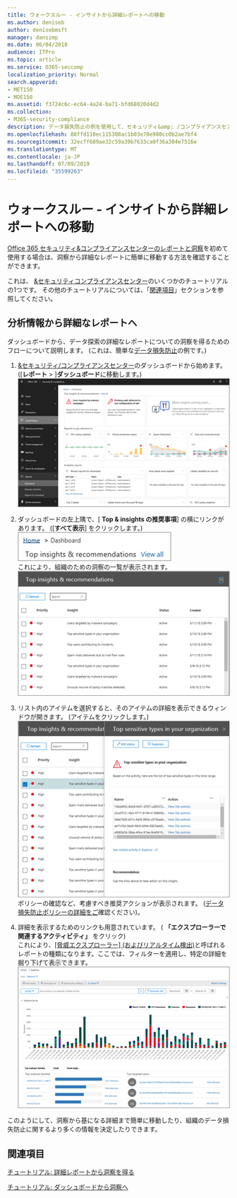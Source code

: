 ```yaml
---
title: ウォークスルー - インサイトから詳細レポートへの移動
ms.author: deniseb
author: denisebmsft
manager: dansimp
ms.date: 06/04/2018
audience: ITPro
ms.topic: article
ms.service: O365-seccomp
localization_priority: Normal
search.appverid:
- MET150
- MOE150
ms.assetid: f3724c6c-ec64-4a24-ba71-bfd68020d4d2
ms.collection:
- M365-security-compliance
description: データ損失防止の例を使用して、セキュリティ&amp; /コンプライアンスセンターの詳細なレポートに移動する方法を参照してください。
ms.openlocfilehash: 88ffd110ec115308ac1b03e70e980cc0b2ae7bf4
ms.sourcegitcommit: 32ecff689ae32c59a39b7633ca0f36a304e7516e
ms.translationtype: MT
ms.contentlocale: ja-JP
ms.lasthandoff: 07/09/2019
ms.locfileid: "35599263"
---
```

# <a name="walkthrough---from-an-insight-to-a-detailed-report"></a>ウォークスルー - インサイトから詳細レポートへの移動

[Office 365 セキュリティ&amp;コンプライアンスセンターのレポートと洞察](reports-and-insights-in-security-and-compliance.md)を初めて使用する場合は、洞察から詳細なレポートに簡単に移動する方法を確認することができます。 
  
これは、 [ &amp;セキュリティコンプライアンスセンター](https://protection.office.com)のいくつかのチュートリアルの1つです。 その他のチュートリアルについては、「[関連項目](#related-topics)」セクションを参照してください。 
  
## <a name="from-an-insight-to-a-detailed-report"></a>分析情報から詳細なレポートへ

ダッシュボードから、データ探索の詳細なレポートについての洞察を得るためのフローについて説明します。 (これは、簡単な[データ損失防止](data-loss-prevention-policies.md)の例です。) 
  
1. [ &amp;セキュリティ/コンプライアンスセンター](https://protection.office.com)のダッシュボードから始めます。 ([**レポート** \> ]**ダッシュボード**に移動します。)<br/>![セキュリティ&amp; /コンプライアンスセンターで、[レポート\>ダッシュボード] を選択します。](media/2a668c3d-3fa3-4e37-8149-46989b33ae8c.png)
  
2. ダッシュボードの左上隅で、[ **Top &amp; insights の推奨事項**] の横にリンクがあります。 ([**すべて表示**] をクリックします。)<br/>![セキュリティ&amp; /コンプライアンスセンターで、[レポート\>ダッシュボード] を選択して上位の分析情報を表示します。](media/9bb64e11-494f-40a4-ab3d-8d3c7789f300.png)<br/>これにより、組織のための洞察の一覧が表示されます。<br/>![セキュリティ&amp; /コンプライアンスセンターでは、リスト内のすべての分析情報を表示できます。](media/1289af77-bf5a-444a-97a1-03d8a83f75a9.png)
  
3. リスト内のアイテムを選択すると、そのアイテムの詳細を表示できるウィンドウが開きます。 (アイテムをクリックします。)<br/>![選択された洞察の詳細](media/dcbb389f-23b0-4031-b789-4a49068af85a.png)<br/>ポリシーの確認など、考慮すべき推奨アクションが表示されます。 ([データ損失防止ポリシーの詳細をご](data-loss-prevention-policies.md)確認ください)。
    
4. 詳細を表示するためのリンクも用意されています。 ( **「エクスプローラーで関連するアクティビティ」** をクリック)<br/>これにより、[[脅威エクスプローラー] (およびリアルタイム検出)](threat-explorer.md)と呼ばれるレポートの種類になります。ここでは、フィルターを適用し、特定の詳細を掘り下げて表示できます。<br/>![選択した洞察の詳細が表示されたエクスプローラー](media/3ad15b15-7158-44b7-beda-013351bd868e.png)
  
このようにして、洞察から基になる詳細まで簡単に移動したり、組織のデータ損失防止に関するより多くの情報を決定したりできます。
  
## <a name="related-topics"></a>関連項目

[チュートリアル: 詳細レポートから洞察を得る](from-a-detailed-report-to-an-insight.md)
  
[チュートリアル: ダッシュボードから洞察へ](from-a-dashboard-to-an-insight.md)
  

